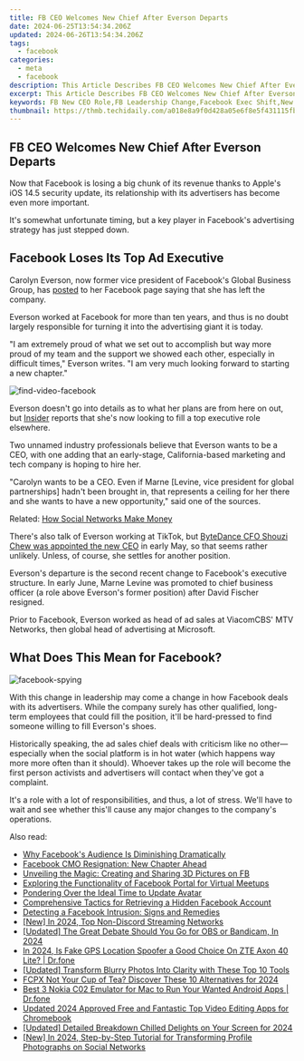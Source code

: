 ```yaml
---
title: FB CEO Welcomes New Chief After Everson Departs
date: 2024-06-25T13:54:34.206Z
updated: 2024-06-26T13:54:34.206Z
tags:
  - facebook
categories:
  - meta
  - facebook
description: This Article Describes FB CEO Welcomes New Chief After Everson Departs
excerpt: This Article Describes FB CEO Welcomes New Chief After Everson Departs
keywords: FB New CEO Role,FB Leadership Change,Facebook Exec Shift,New CFO for Facebook,Everson's Departure Impact,Social Media Company Transition,Chief of Facebook Successor
thumbnail: https://thmb.techidaily.com/a018e8a9f0d428a05e6f8e5f431115fbc243ce5256805ecd4c390c919b578ebe.jpg
---
```


## FB CEO Welcomes New Chief After Everson Departs

 Now that Facebook is losing a big chunk of its revenue thanks to Apple's iOS 14.5 security update, its relationship with its advertisers has become even more important.

 It's somewhat unfortunate timing, but a key player in Facebook's advertising strategy has just stepped down.

## Facebook Loses Its Top Ad Executive

 Carolyn Everson, now former vice president of Facebook's Global Business Group, has [posted](https://www.facebook.com/carolyn.everson/posts/10158032648075913) to her Facebook page saying that she has left the company.

 Everson worked at Facebook for more than ten years, and thus is no doubt largely responsible for turning it into the advertising giant it is today.

 "I am extremely proud of what we set out to accomplish but way more proud of my team and the support we showed each other, especially in difficult times," Everson writes. "I am very much looking forward to starting a new chapter."

![find-video-facebook](https://static1.makeuseofimages.com/wordpress/wp-content/uploads/2019/02/find-video-facebook.jpg)

 Everson doesn't go into details as to what her plans are from here on out, but [Insider](https://www.businessinsider.com/outgoing-facebook-carolyn-everson-is-believed-headed-for-a-ceo-role-2021-6) reports that she's now looking to fill a top executive role elsewhere.

 Two unnamed industry professionals believe that Everson wants to be a CEO, with one adding that an early-stage, California-based marketing and tech company is hoping to hire her.

 "Carolyn wants to be a CEO. Even if Marne \[Levine, vice president for global partnerships\] hadn't been brought in, that represents a ceiling for her there and she wants to have a new opportunity," said one of the sources.

 Related: [How Social Networks Make Money](https://www.makeuseof.com/tag/how-do-social-networks-make-money-case-wondering/)

 There's also talk of Everson working at TikTok, but [ByteDance CFO Shouzi Chew was appointed the new CEO](https://www.makeuseof.com/tiktok-ceo-bytedance-cfo/) in early May, so that seems rather unlikely. Unless, of course, she settles for another position.

 Everson's departure is the second recent change to Facebook's executive structure. In early June, Marne Levine was promoted to chief business officer (a role above Everson's former position) after David Fischer resigned.

 Prior to Facebook, Everson worked as head of ad sales at ViacomCBS' MTV Networks, then global head of advertising at Microsoft.

## What Does This Mean for Facebook?

![facebook-spying](https://static1.makeuseofimages.com/wordpress/wp-content/uploads/2019/11/facebook-spying.jpg)

 With this change in leadership may come a change in how Facebook deals with its advertisers. While the company surely has other qualified, long-term employees that could fill the position, it'll be hard-pressed to find someone willing to fill Everson's shoes.

 Historically speaking, the ad sales chief deals with criticism like no other—especially when the social platform is in hot water (which happens way more more often than it should). Whoever takes up the role will become the first person activists and advertisers will contact when they've got a complaint.

 It's a role with a lot of responsibilities, and thus, a lot of stress. We'll have to wait and see whether this'll cause any major changes to the company's operations.


<ins class="adsbygoogle"
     style="display:block"
     data-ad-format="autorelaxed"
     data-ad-client="ca-pub-7571918770474297"
     data-ad-slot="1223367746"></ins>



<ins class="adsbygoogle"
     style="display:block"
     data-ad-client="ca-pub-7571918770474297"
     data-ad-slot="8358498916"
     data-ad-format="auto"
     data-full-width-responsive="true"></ins>

<span class="atpl-alsoreadstyle">Also read:</span>
<div><ul>
<li><a href="https://facebook.techidaily.com/why-facebooks-audience-is-diminishing-dramatically/"><u>Why Facebook's Audience Is Diminishing Dramatically</u></a></li>
<li><a href="https://facebook.techidaily.com/facebook-cmo-resignation-new-chapter-ahead/"><u>Facebook CMO Resignation: New Chapter Ahead</u></a></li>
<li><a href="https://facebook.techidaily.com/unveiling-the-magic-creating-and-sharing-3d-pictures-on-fb/"><u>Unveiling the Magic: Creating and Sharing 3D Pictures on FB</u></a></li>
<li><a href="https://facebook.techidaily.com/exploring-the-functionality-of-facebook-portal-for-virtual-meetups/"><u>Exploring the Functionality of Facebook Portal for Virtual Meetups</u></a></li>
<li><a href="https://facebook.techidaily.com/pondering-over-the-ideal-time-to-update-avatar/"><u>Pondering Over the Ideal Time to Update Avatar</u></a></li>
<li><a href="https://facebook.techidaily.com/comprehensive-tactics-for-retrieving-a-hidden-facebook-account/"><u>Comprehensive Tactics for Retrieving a Hidden Facebook Account</u></a></li>
<li><a href="https://facebook.techidaily.com/detecting-a-facebook-intrusion-signs-and-remedies/"><u>Detecting a Facebook Intrusion: Signs and Remedies</u></a></li>
<li><a href="https://discord-videos.techidaily.com/new-in-2024-top-non-discord-streaming-networks/"><u>[New] In 2024, Top Non-Discord Streaming Networks</u></a></li>
<li><a href="https://remote-screen-capture.techidaily.com/updated-the-great-debate-should-you-go-for-obs-or-bandicam-in-2024/"><u>[Updated] The Great Debate  Should You Go for OBS or Bandicam, In 2024</u></a></li>
<li><a href="https://phone-solutions.techidaily.com/in-2024-is-fake-gps-location-spoofer-a-good-choice-on-zte-axon-40-lite-drfone-by-drfone-virtual-android/"><u>In 2024, Is Fake GPS Location Spoofer a Good Choice On ZTE Axon 40 Lite? | Dr.fone</u></a></li>
<li><a href="https://vp-tips.techidaily.com/updated-transform-blurry-photos-into-clarity-with-these-top-10-tools/"><u>[Updated] Transform Blurry Photos Into Clarity with These Top 10 Tools</u></a></li>
<li><a href="https://ai-vdieo-software.techidaily.com/fcpx-not-your-cup-of-tea-discover-these-10-alternatives-for-2024/"><u>FCPX Not Your Cup of Tea? Discover These 10 Alternatives for 2024</u></a></li>
<li><a href="https://screen-mirror.techidaily.com/best-3-nokia-c02-emulator-for-mac-to-run-your-wanted-android-apps-drfone-by-drfone-android/"><u>Best 3 Nokia C02 Emulator for Mac to Run Your Wanted Android Apps | Dr.fone</u></a></li>
<li><a href="https://video-content-creator.techidaily.com/updated-2024-approved-free-and-fantastic-top-video-editing-apps-for-chromebook/"><u>Updated 2024 Approved Free and Fantastic Top Video Editing Apps for Chromebook</u></a></li>
<li><a href="https://screen-mirroring-recording.techidaily.com/updated-detailed-breakdown-chilled-delights-on-your-screen-for-2024/"><u>[Updated] Detailed Breakdown  Chilled Delights on Your Screen for 2024</u></a></li>
<li><a href="https://instagram-video-recordings.techidaily.com/new-in-2024-step-by-step-tutorial-for-transforming-profile-photographs-on-social-networks/"><u>[New] In 2024, Step-by-Step Tutorial for Transforming Profile Photographs on Social Networks</u></a></li>
</ul></div>
